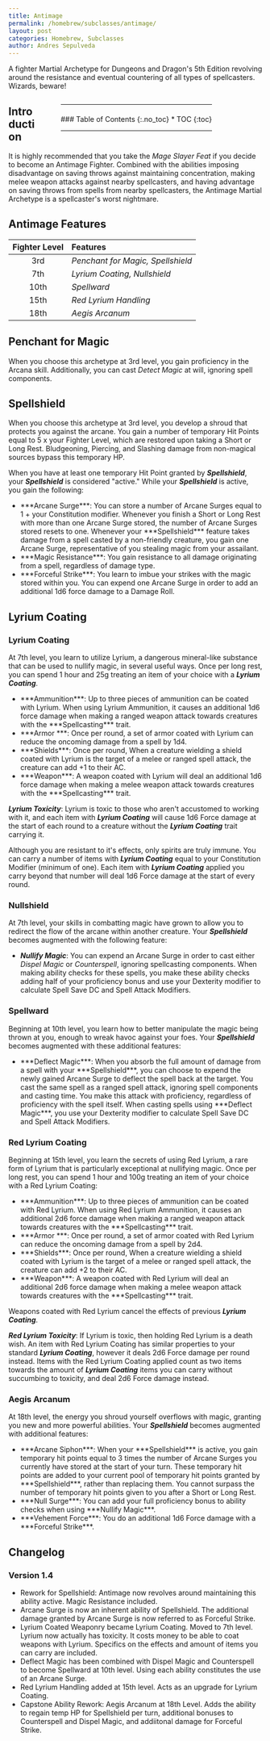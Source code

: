 ```yaml
---
title: Antimage
permalink: /homebrew/subclasses/antimage/
layout: post
categories: Homebrew, Subclasses
author: Andres Sepulveda
---
```


A fighter Martial Archetype for Dungeons and Dragon's 5th Edition revolving around the resistance and eventual countering of all types of spellcasters. Wizards, beware!

<div class="toc" style="float: right; margin-left: 50px; margin-right: 100px">

<hr style="margin-bottom: 20px;">
### Table of Contents
{:.no_toc}
* TOC
{:toc}
<hr>
</div>

## Introduction

It is highly recommended that you take the *Mage Slayer Feat* if you decide to become an Antimage Fighter. Combined with the abilities imposing disadvantage on saving throws against maintaining concentration, making melee weapon attacks against nearby spellcasters, and having advantage on saving throws from spells from nearby spellcasters, the Antimage Martial Archetype is a spellcaster's worst nightmare.

## Antimage Features

| Fighter Level | Features |
|:----:|:-------------|
| 3rd  | *Penchant for Magic, Spellshield*|
| 7th  | *Lyrium Coating, Nullshield*|
| 10th | *Spellward*|
| 15th | *Red Lyrium Handling*|
| 18th | *Aegis Arcanum*|

## Penchant for Magic

When you choose this archetype at 3rd level, you gain proficiency in the Arcana skill. Additionally, you can cast *Detect Magic* at will, ignoring spell components. 

## Spellshield

When you choose this archetype at 3rd level, you develop a shroud that protects you against the arcane. You gain a number of temporary Hit Points equal to 5 x your Fighter Level, which are restored upon taking a Short or Long Rest. Bludgeoning, Piercing, and Slashing damage from non-magical sources bypass this temporary HP.

When you have at least one temporary Hit Point granted by ***Spellshield***, your ***Spellshield*** is considered "active." While your ***Spellshield*** is active, you gain the following:
<ul>
  <li>***Arcane Surge***: You can store a number of Arcane Surges equal to 1 + your Constitution modifier. Whenever you finish a Short or Long Rest with more than one Arcane Surge stored, the number of Arcane Surges stored resets to one. Whenever your ***Spellshield*** feature takes damage from a spell casted by a non-friendly creature, you gain one Arcane Surge, representative of you stealing magic from your assailant.
  </li>
  <li>***Magic Resistance***: You gain resistance to all damage originating from a spell, regardless of damage type. </li>
  <li>***Forceful Strike***: You learn to imbue your strikes with the magic stored within you. You can expend one Arcane Surge in order to add an additional 1d6 force damage to a Damage Roll. </li>
</ul>

## Lyrium Coating

### Lyrium Coating

At 7th level, you learn to utilize Lyrium, a dangerous mineral-like substance that can be used to nullify magic, in several useful ways. Once per long rest, you can spend 1 hour and 25g treating an item of your choice with a ***Lyrium Coating***.

<ul>
  <li>***Ammunition***: Up to three pieces of ammunition can be coated with Lyrium. When using Lyrium Ammunition, it causes an additional 1d6 force damage when making a ranged weapon attack towards creatures with the ***Spellcasting*** trait. </li>
  <li>***Armor ***: Once per round, a set of armor coated with Lyrium can reduce the oncoming damage from a spell by 1d4. </li>
  <li>***Shields***: Once per round, When a creature wielding a shield coated with Lyrium is the target of a melee or ranged spell attack, the creature can add +1 to their AC.</li>
  <li>***Weapon***: A weapon coated with Lyrium will deal an additional 1d6 force damage when making a melee weapon attack towards creatures with the ***Spellcasting*** trait. </li>
</ul>

***Lyrium Toxicity***: Lyrium is toxic to those who aren't accustomed to working with it, and each item with ***Lyrium Coating*** will cause 1d6 Force damage at the start of each round to a creature without the ***Lyrium Coating*** trait carrying it. 

Although you are resistant to it's effects, only spirits are truly immune. You can carry a number of items with ***Lyrium Coating*** equal to your Constitution Modifier (minimum of one). Each item with ***Lyrium Coating*** applied you carry beyond that number will deal 1d6 Force damage at the start of every round. 

### Nullshield

At 7th level, your skills in combatting magic have grown to allow you to redirect the flow of the arcane within another creature. Your ***Spellshield*** becomes augmented with the following feature:
	<ul>
  		<li>***Nullify Magic***: You can expend an Arcane Surge in order to cast either *Dispel Magic* or *Counterspell*, ignoring spellcasting components. When making ability checks for these spells, you make these ability checks adding half of your proficiency bonus and use your Dexterity modifier to calculate Spell Save DC and Spell Attack Modifiers.</li>
    </ul>

### Spellward

Beginning at 10th level, you learn how to better manipulate the magic being thrown at you, enough to wreak havoc against your foes. Your ***Spellshield*** becomes augmented with these additional features:

<ul>
  <li>***Deflect Magic***: When you absorb the full amount of damage from a spell with your ***Spellshield***, you can choose to expend the newly gained Arcane Surge to deflect the spell back at the target. You cast the same spell as a ranged spell attack, ignoring spell components and casting time. You make this attack with proficiency, regardless of proficiency with the spell itself. When casting spells using ***Deflect Magic***, you use your Dexterity modifier to calculate Spell Save DC and Spell Attack Modifiers.</li>
</ul>

### Red Lyrium Coating

Beginning at 15th level, you learn the secrets of using Red Lyrium, a rare form of Lyrium that is particularly exceptional at nullifying magic. Once per long rest, you can spend 1 hour and 100g treating an item of your choice with a Red Lyrium Coating:
<ul>
  <li>***Ammunition***: Up to three pieces of ammunition can be coated with Red Lyrium. When using Red Lyrium Ammunition, it causes an additional 2d6 force damage when making a ranged weapon attack towards creatures with the ***Spellcasting*** trait.  </li>
  <li>***Armor ***: Once per round, a set of armor coated with Red Lyrium can reduce the oncoming damage from a spell by 2d4. </li>
  <li>***Shields***: Once per round, When a creature wielding a shield coated with Lyrium is the target of a melee or ranged spell attack, the creature can add +2 to their AC.</li>
  <li>***Weapon***: A weapon coated with Red Lyrium will deal an additional 2d6 force damage when making a melee weapon attack towards creatures with the ***Spellcasting*** trait. </li>
</ul>

Weapons coated with Red Lyrium cancel the effects of previous ***Lyrium Coating***. 

***Red Lyrium Toxicity***: If Lyrium is toxic, then holding Red Lyrium is a death wish. An item with Red Lyrium Coating has similar properties to your standard ***Lyrium Coating***, however it deals 2d6 Force damage per round instead. Items with the Red Lyrium Coating applied count as two items towards the amount of ***Lyrium Coating*** items you can carry without succumbing to toxicity, and deal 2d6 Force damage instead. 

### Aegis Arcanum

At 18th level, the energy you shroud yourself overflows with magic, granting you new and more powerful abilities. Your ***Spellshield*** becomes augmented with additional features:
<ul>
  <li>***Arcane Siphon***: When your ***Spellshield*** is active, you gain temporary hit points equal to 3 times the number of Arcane Surges you currently have stored at the start of your turn. These temporary hit points are added to your current pool of temporary hit points granted by ***Spellshield***, rather than replacing them. You cannot surpass the number of temporary hit points given to you after a Short or Long Rest.</li>
  <li>***Null Surge***: You can add your full proficiency bonus to ability checks when using ***Nullify Magic***. </li>
  <li>***Vehement Force***: You do an additional 1d6 Force damage with a ***Forceful Strike***. </li>
</ul>

## Changelog

### Version 1.4
  
  <ul>
    <li>Rework for Spellshield: Antimage now revolves around maintaining this ability active. Magic Resistance included.</li>
    <li>Arcane Surge is now an inherent ability of Spellshield. The additional damage granted by Arcane Surge is now referred to as Forceful Strike. </li>
    <li>Lyrium Coated Weaponry became Lyrium Coating. Moved to 7th level. Lyrium now actually has toxicity. It costs money to be able to coat weapons with Lyrium. Specifics on the effects and amount of items you can carry are included. </li>
    <li> Deflect Magic has been combined with Dispel Magic and Counterspell to become Spellward at 10th level. Using each ability constitutes the use of an Arcane Surge. </li>
  <li>Red Lyrium Handling added at 15th level. Acts as an upgrade for Lyrium Coating. </li>
  <li>Capstone Ability Rework: Aegis Arcanum at 18th Level. Adds the ability to regain temp HP for Spellshield per turn, additional bonuses to Counterspell and Dispel Magic, and addiitonal damage for Forceful Strike. 
  </ul>
